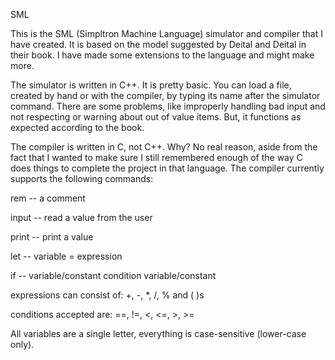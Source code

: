 SML

This is the SML (Simpltron Machine Language) simulator and compiler that
I have created.  It is based on the model suggested by Deital and Deital
in their book.  I have made some extensions to the language and might make
more.

The simulator is written in C++. It is pretty basic. You can load a file,
created by hand or with the compiler, by typing its name after the simulator
command. There are some problems, like improperly handling bad input and
not respecting or warning about out of value items. But, it functions as
expected according to the book.

The compiler is written in C, not C++.  Why?  No real reason, aside from the
fact that I wanted to make sure I still remembered enough of the way C does
things to complete the project in that language.  The compiler currently supports
the following commands:

rem -- a comment

input -- read a value from the user

print -- print a value

let -- variable = expression

if -- variable/constant condition variable/constant

expressions can consist of: +, -, \*, /, % and ( )s

conditions accepted are: ==, !=, <, <=, >, >=

All variables are a single letter, everything is case-sensitive (lower-case only).
